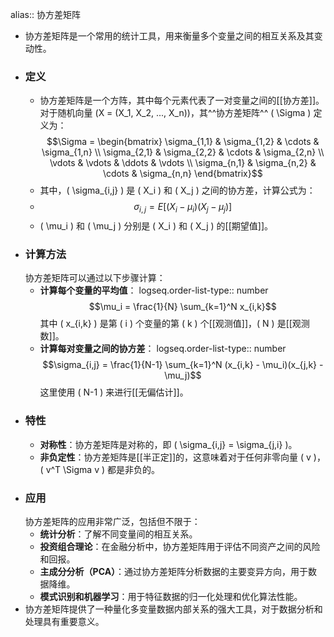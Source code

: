 alias:: 协方差矩阵

- 协方差矩阵是一个常用的统计工具，用来衡量多个变量之间的相互关系及其变动性。
- ### 定义
	- 协方差矩阵是一个方阵，其中每个元素代表了一对变量之间的[[协方差]]。对于随机向量 \(X = (X_1, X_2, ..., X_n)\)，其^^协方差矩阵^^ \( \Sigma \) 定义为：
	  $$\Sigma = \begin{bmatrix}
	  \sigma_{1,1} & \sigma_{1,2} & \cdots & \sigma_{1,n} \\
	  \sigma_{2,1} & \sigma_{2,2} & \cdots & \sigma_{2,n} \\
	  \vdots  & \vdots  & \ddots & \vdots  \\
	  \sigma_{n,1} & \sigma_{n,2} & \cdots & \sigma_{n,n}
	  \end{bmatrix}$$
	- 其中，\( \sigma_{i,j} \) 是 \( X_i \) 和 \( X_j \) 之间的协方差，计算公式为：
	- $$\sigma_{i,j} = E[(X_i - \mu_i)(X_j - \mu_j)]$$
	- \( \mu_i \) 和 \( \mu_j \) 分别是 \( X_i \) 和 \( X_j \) 的[[期望值]]。
- ### 计算方法
  协方差矩阵可以通过以下步骤计算：
	- **计算每个变量的平均值**：
	  logseq.order-list-type:: number
	  $$\mu_i = \frac{1}{N} \sum_{k=1}^N x_{i,k}$$
	  其中 \( x_{i,k} \) 是第 \( i \) 个变量的第 \( k \) 个[[观测值]]，\( N \) 是[[观测数]]。
	- **计算每对变量之间的协方差**：
	  logseq.order-list-type:: number
	  $$\sigma_{i,j} = \frac{1}{N-1} \sum_{k=1}^N (x_{i,k} - \mu_i)(x_{j,k} - \mu_j)$$
	  这里使用 \( N-1 \) 来进行[[无偏估计]]。
- ### 特性
	- **对称性**：协方差矩阵是对称的，即 \( \sigma_{i,j} = \sigma_{j,i} \)。
	- **非负定性**：协方差矩阵是[[半正定]]的，这意味着对于任何非零向量 \( v \)，\( v^T \Sigma v \) 都是非负的。
- ### 应用
  协方差矩阵的应用非常广泛，包括但不限于：
	- **统计分析**：了解不同变量间的相互关系。
	- **投资组合理论**：在金融分析中，协方差矩阵用于评估不同资产之间的风险和回报。
	- **主成分分析（PCA）**：通过协方差矩阵分析数据的主要变异方向，用于数据降维。
	- **模式识别和机器学习**：用于特征数据的归一化处理和优化算法性能。
- 协方差矩阵提供了一种量化多变量数据内部关系的强大工具，对于数据分析和处理具有重要意义。